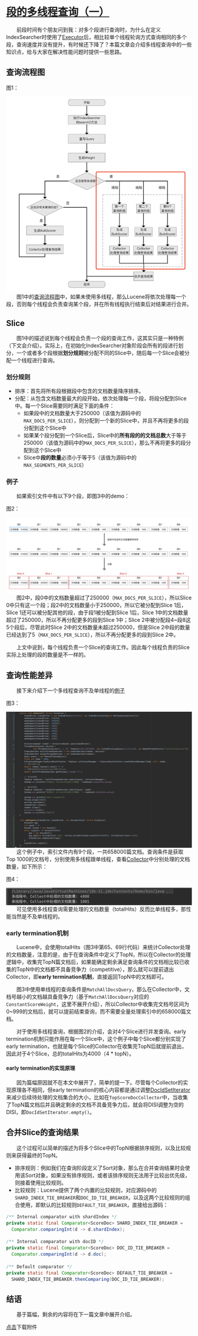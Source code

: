 # [段的多线程查询（一）](https://www.amazingkoala.com.cn/Lucene/Search/)

&emsp;&emsp;前段时间有个朋友问到我：对多个段进行查询时，为什么在定义IndexSearcher时使用了[Executor](https://docs.oracle.com/javase/8/docs/api/java/util/concurrent/Executors.html)后，相比较单个线程轮询方式查询相同的多个段，查询速度并没有提升，有时候还下降了？本篇文章会介绍多线程查询中的一些知识点，给与大家在解决性能问题时提供一些思路。

## 查询流程图

图1：

<img src="段的多线程查询（一）-image/1.png" align = "left"  width="600">

&emsp;&emsp;图1中的[查询流程图](https://www.amazingkoala.com.cn/Lucene/Search/2019/0821/87.html)中，如果未使用多线程，那么Lucene将依次处理每一个段，否则每个线程会负责查询某个段，并在所有线程执行结束后对结果进行合并。

## Slice

&emsp;&emsp;图1中的描述说到每个线程会负责一个段的查询工作，这其实只是一种特例（下文会介绍）。实际上，在初始化IndexSearcher对象阶段会所有的段进行划分，一个或者多个段根据**划分规则**被分配不同的Slice中，随后每一个Slice会被分配一个线程进行查询。

### 划分规则

- 排序：首先将所有段根据段中包含的文档数量降序排序。
- 分配：从包含文档数量最大的段开始，依次处理每一个段，将段分配到Slice中。每一个Slice需要同时满足下面的条件：
  - 如果段中的文档数量大于250000（该值为源码中的`MAX_DOCS_PER_SLICE`），则分配到一个新的Slice中，并且不再将更多的段分配到这个Slice中
  - 如果某个段分配到一个Slice后，Slice中的**所有段的的文档总数**大于等于250000（该值为源码中的`MAX_DOCS_PER_SLICE`），那么不再将更多的段分配到这个Slice中
  - Slice中**段的数量**必须小于等于5（该值为源码中的`MAX_SEGMENTS_PER_SLICE`）

### 例子

&emsp;&emsp;如果索引文件中有以下9个段，即图3中的demo：

图2：

<img src="段的多线程查询（一）-image/2.png" align = "left">

&emsp;&emsp;图2中，段0中的文档数量超过了250000（`MAX_DOCS_PER_SLICE`），所以Slice 0中只有这一个段；段2中的文档数量小于250000，所以它被分配到Slice 1后，Slice 1还可以被分配其他的段，由于段1被分配到Slice 1后，Slice 1中的文档数量超过了250000，所以不再分配更多的段到Slice 1中；Slice 2中被分配段4~段8这5个段后，尽管此时Slice 2中的文档数量未超过250000，但是Slice 2中段的数量已经达到了5（`MAX_DOCS_PER_SLICE`），所以不再分配更多的段到Slice 2中。

&emsp;&emsp;上文中说到，每个线程负责一个Slice的查询工作。因此每个线程负责的Slice实际上处理的段的数量是不一样的。

## 查询性能差异

&emsp;&emsp;接下来介绍下一个多线程查询不及单线程的[例子](https://github.com/LuXugang/Lucene-7.x-9.x/blob/master/LuceneDemo9.6.0/src/main/java/TestEarlyTerminal.java)

图3：

<img src="段的多线程查询（一）-image/3.png" align = "left">

&emsp;&emsp;这个例子中，索引文件内有9个段，一共658000篇文档。查询条件是获取Top 1000的文档号，分别使用多线程跟单线程，查看[Collector](https://www.amazingkoala.com.cn/Lucene/Search/2019/0812/82.html)中分别处理的文档数量，如下所示：

图4：

<img src="段的多线程查询（一）-image/4.png" align = "left">

&emsp;&emsp;可见使用多线程查询需要处理的文档数量（totalHits）反而比单线程多，那性能当然是不及单线程的。

### early termination机制

&emsp;&emsp;Lucene中，会使用totalHits（图3中第65、69行代码）来统计Collector处理的文档数量，注意的是，由于在查询条件中定义了TopN，所以在Collector的处理逻辑中，收集完TopN篇文档后，如果能确定剩余满足查询条件的文档相比较已收集的TopN中的文档都不具备竞争力（competitive），那么就可以提前退出Collector，即**early termination机制**，直接返回TopN中的文档即可。

&emsp;&emsp;图3中使用单线程的查询条件是`MatchAllDocsQuery`，那么在Collector中，文档号越小的文档越具备竞争力（基于`MatchAllDocsQuery`对应的`ConstantScoreWeight`，这里不展开介绍），所以Collector中收集完文档号区间为0~999的文档后，就可以提前结束查询，而不需要全量处理索引中的658000篇文档。

&emsp;&emsp;对于使用多线程查询，根据图2的介绍，会对4个Slice进行并发查询。early termination机制只能作用在每一个Slice中，这个例子中每个Slice都分别实现了early termination，也就是每个Slice的Collector在收集完TopN后就提前退出，因此对于4个Slice，总的totalHits为4000（4 * topN）。

#### early termination的实现原理

&emsp;&emsp;因为篇幅原因就不在本文中展开了，简单的提一下。尽管每个Collector的实现原理各不相同，但early termination的核心内容都是通过调整[DocIdSetIterator](https://www.amazingkoala.com.cn/Lucene/gongjulei/2021/0623/194.html)来减少后续待处理的文档集合的大小，比如在`TopScoreDocCollector`中，当收集了TopN篇文档后并且确定剩余的文档不具备竞争力后，就会将DISI调整为空的DISI，即`DocIdSetIterator.empty()`。

## 合并Slice的查询结果

&emsp;&emsp;这个过程可以简单的描述为将多个Slice中的TopN根据排序规则，以及比较规则来获得最终的TopN。

- 排序规则：例如我们在查询阶段定义了Sort对象，那么在合并查询结果时会使用该Sort对象，如果没有排序规则，或者该排序规则无法用于比较出优先级，则接着使用比较规则。
- 比较规则：Lucene提供了两个内置的比较规则，对应源码中的`SHARD_INDEX_TIE_BREAKER`和`DOC_ID_TIE_BREAKER`，以及这两个比较规则的组合使用，即默认的比较规则`DEFAULT_TIE_BREAKER`，直接给出源码：

```java
/** Internal comparator with shardIndex */
private static final Comparator<ScoreDoc> SHARD_INDEX_TIE_BREAKER =
  Comparator.comparingInt(d -> d.shardIndex);

/** Internal comparator with docID */
private static final Comparator<ScoreDoc> DOC_ID_TIE_BREAKER =
  Comparator.comparingInt(d -> d.doc);

/** Default comparator */
private static final Comparator<ScoreDoc> DEFAULT_TIE_BREAKER =
  SHARD_INDEX_TIE_BREAKER.thenComparing(DOC_ID_TIE_BREAKER);
```

## 结语

&emsp;&emsp;基于篇幅，剩余的内容将在下一篇文章中展开介绍。

[点击](http://www.amazingkoala.com.cn/attachment/Lucene/Search/段的多线程查询/段的多线程查询（一）/段的多线程查询（一）.zip)下载附件